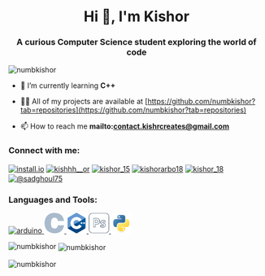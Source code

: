 <h1 align="center">Hi 👋, I'm Kishor</h1>
<h3 align="center">A curious Computer Science student exploring the world of code</h3>

<p align="left"> <img src="https://komarev.com/ghpvc/?username=numbkishor&label=Profile%20views&color=0e75b6&style=flat" alt="numbkishor" /> </p>

- 🌱 I’m currently learning **C++**

- 👨‍💻 All of my projects are available at [https://github.com/numbkishor?tab=repositories](https://github.com/numbkishor?tab=repositories)

- 📫 How to reach me **mailto:contact.kishrcreates@gmail.com**

<h3 align="left">Connect with me:</h3>
<p align="left">
<a href="https://fb.com/install.io" target="blank"><img align="center" src="https://raw.githubusercontent.com/rahuldkjain/github-profile-readme-generator/master/src/images/icons/Social/facebook.svg" alt="install.io" height="30" width="40" /></a>
<a href="https://instagram.com/kishhh__or" target="blank"><img align="center" src="https://raw.githubusercontent.com/rahuldkjain/github-profile-readme-generator/master/src/images/icons/Social/instagram.svg" alt="kishhh__or" height="30" width="40" /></a>
<a href="https://www.codechef.com/users/kishor_15" target="blank"><img align="center" src="https://cdn.jsdelivr.net/npm/simple-icons@3.1.0/icons/codechef.svg" alt="kishor_15" height="30" width="40" /></a>
<a href="https://www.hackerrank.com/kishorarbo18" target="blank"><img align="center" src="https://raw.githubusercontent.com/rahuldkjain/github-profile-readme-generator/master/src/images/icons/Social/hackerrank.svg" alt="kishorarbo18" height="30" width="40" /></a>
<a href="https://codeforces.com/profile/kishor_18" target="blank"><img align="center" src="https://raw.githubusercontent.com/rahuldkjain/github-profile-readme-generator/master/src/images/icons/Social/codeforces.svg" alt="kishor_18" height="30" width="40" /></a>
<a href="https://www.hackerearth.com/@sadghoul75" target="blank"><img align="center" src="https://raw.githubusercontent.com/rahuldkjain/github-profile-readme-generator/master/src/images/icons/Social/hackerearth.svg" alt="@sadghoul75" height="30" width="40" /></a>
</p>

<h3 align="left">Languages and Tools:</h3>
<p align="left"> <a href="https://www.arduino.cc/" target="_blank" rel="noreferrer"> <img src="https://cdn.worldvectorlogo.com/logos/arduino-1.svg" alt="arduino" width="40" height="40"/> </a> <a href="https://www.cprogramming.com/" target="_blank" rel="noreferrer"> <img src="https://raw.githubusercontent.com/devicons/devicon/master/icons/c/c-original.svg" alt="c" width="40" height="40"/> </a> <a href="https://www.w3schools.com/cpp/" target="_blank" rel="noreferrer"> <img src="https://raw.githubusercontent.com/devicons/devicon/master/icons/cplusplus/cplusplus-original.svg" alt="cplusplus" width="40" height="40"/> </a> <a href="https://www.photoshop.com/en" target="_blank" rel="noreferrer"> <img src="https://raw.githubusercontent.com/devicons/devicon/master/icons/photoshop/photoshop-line.svg" alt="photoshop" width="40" height="40"/> </a> <a href="https://www.python.org" target="_blank" rel="noreferrer"> <img src="https://raw.githubusercontent.com/devicons/devicon/master/icons/python/python-original.svg" alt="python" width="40" height="40"/> </a> </p>

<p><img align="left" src="https://github-readme-stats.vercel.app/api/top-langs?username=numbkishor&show_icons=true&locale=en&layout=compact" alt="numbkishor" /></p>

<p>&nbsp;<img align="center" src="https://github-readme-stats.vercel.app/api?username=numbkishor&show_icons=true&locale=en" alt="numbkishor" /></p>

<p><img align="center" src="https://github-readme-streak-stats.herokuapp.com/?user=numbkishor&" alt="numbkishor" /></p>
